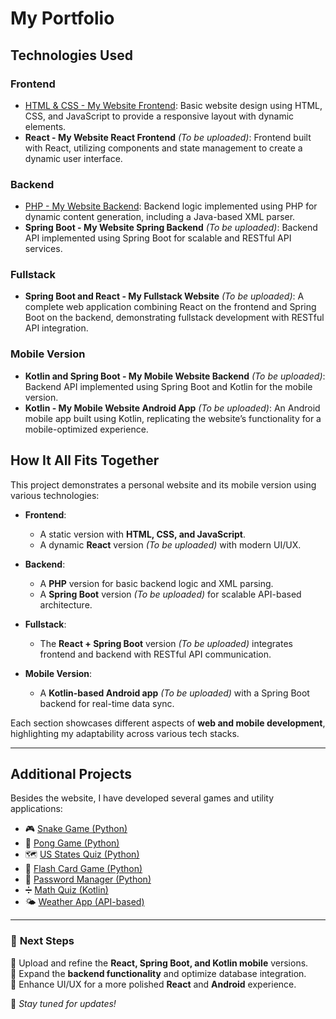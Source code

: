 # My Portfolio  

## Technologies Used

### Frontend
- [HTML & CSS - My Website Frontend](https://github.com/jayIsThere/my_portfolio_old_html_site): Basic website design using HTML, CSS, and JavaScript to provide a responsive layout with dynamic elements.
- **React - My Website React Frontend** *(To be uploaded)*: Frontend built with React, utilizing components and state management to create a dynamic user interface.

### Backend
- [PHP - My Website Backend](https://github.com/jayIsThere/my_portfolio_java_parser): Backend logic implemented using PHP for dynamic content generation, including a Java-based XML parser.
- **Spring Boot - My Website Spring Backend** *(To be uploaded)*: Backend API implemented using Spring Boot for scalable and RESTful API services.

### Fullstack
- **Spring Boot and React - My Fullstack Website** *(To be uploaded)*: A complete web application combining React on the frontend and Spring Boot on the backend, demonstrating fullstack development with RESTful API integration.

### Mobile Version
- **Kotlin and Spring Boot - My Mobile Website Backend** *(To be uploaded)*: Backend API implemented using Spring Boot and Kotlin for the mobile version.
- **Kotlin - My Mobile Website Android App** *(To be uploaded)*: An Android mobile app built using Kotlin, replicating the website’s functionality for a mobile-optimized experience.

## How It All Fits Together

This project demonstrates a personal website and its mobile version using various technologies:

- **Frontend**:  
  - A static version with **HTML, CSS, and JavaScript**.  
  - A dynamic **React** version *(To be uploaded)* with modern UI/UX.
  
- **Backend**:  
  - A **PHP** version for basic backend logic and XML parsing.  
  - A **Spring Boot** version *(To be uploaded)* for scalable API-based architecture.

- **Fullstack**:  
  - The **React + Spring Boot** version *(To be uploaded)* integrates frontend and backend with RESTful API communication.

- **Mobile Version**:  
  - A **Kotlin-based Android app** *(To be uploaded)* with a Spring Boot backend for real-time data sync.

Each section showcases different aspects of **web and mobile development**, highlighting my adaptability across various tech stacks.

---

## Additional Projects

Besides the website, I have developed several games and utility applications:

- 🎮 [Snake Game (Python)](https://github.com/jayIsThere/snake_game)  
- 🏓 [Pong Game (Python)](https://github.com/jayIsThere/pong-game)  
- 🗺️ [US States Quiz (Python)](https://github.com/jayIsThere/us-states-quiz)  
- 📖 [Flash Card Game (Python)](https://github.com/jayIsThere/flash-card)  
- 🔐 [Password Manager (Python)](https://github.com/jayIsThere/password_manager)  
- ➗ [Math Quiz (Kotlin)](https://github.com/jayIsThere/mathQuiz)  
- 🌤️ [Weather App (API-based)](https://github.com/jayIsThere/TimeWeatherWidget)  

---

### 🎯 **Next Steps**  
🔹 Upload and refine the **React, Spring Boot, and Kotlin mobile** versions.  
🔹 Expand the **backend functionality** and optimize database integration.  
🔹 Enhance UI/UX for a more polished **React** and **Android** experience.  

🚀 *Stay tuned for updates!*  
